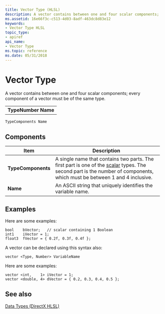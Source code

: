 ```yaml
---
title: Vector Type (HLSL)
description: A vector contains between one and four scalar components; every component of a vector must be of the same type.
ms.assetid: 16e66f3c-c513-4d03-8adf-463dc8d83e12
keywords:
- Vector Type HLSL
topic_type:
- apiref
api_name:
- Vector Type
ms.topic: reference
ms.date: 05/31/2018
---
```


# Vector Type

A vector contains between one and four scalar components; every component of a vector must be of the same type.



|                     |
|---------------------|
| **TypeNumber Name** |



 


```
TypeComponents Name
```



## Components



| Item                                                                                                                             | Description                                                                                                                                                                                                           |
|----------------------------------------------------------------------------------------------------------------------------------|-----------------------------------------------------------------------------------------------------------------------------------------------------------------------------------------------------------------------|
| <span id="TypeComponents"></span><span id="typecomponents"></span><span id="TYPECOMPONENTS"></span>**TypeComponents**<br/> | A single name that contains two parts. The first part is one of the [scalar](dx-graphics-hlsl-data-types.md) types. The second part is the number of components, which must be between 1 and 4 inclusive.<br/> |
| <span id="Name"></span><span id="name"></span><span id="NAME"></span>**Name**<br/>                                         | An ASCII string that uniquely identifies the variable name.<br/>                                                                                                                                                |



 

## Examples

Here are some examples:


```
bool    bVector;   // scalar containing 1 Boolean
int1    iVector = 1;
float3  fVector = { 0.2f, 0.3f, 0.4f };
```



A vector can be declared using this syntax also:


```
vector <Type, Number> VariableName
```



Here are some examples:


```
vector <int,    1> iVector = 1;
vector <double, 4> dVector = { 0.2, 0.3, 0.4, 0.5 };
```

## See also

<dl> <dt>

[Data Types (DirectX HLSL)](dx-graphics-hlsl-data-types.md)
</dt> </dl>

 

 






